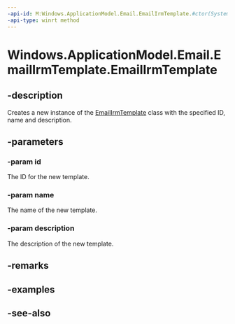 ```yaml
---
-api-id: M:Windows.ApplicationModel.Email.EmailIrmTemplate.#ctor(System.String,System.String,System.String)
-api-type: winrt method
---
```


<!-- Method syntax
public EmailIrmTemplate(System.String id, System.String name, System.String description)
-->

# Windows.ApplicationModel.Email.EmailIrmTemplate.EmailIrmTemplate

## -description
Creates a new instance of the [EmailIrmTemplate](emailirmtemplate.md) class with the specified ID, name and description.

## -parameters
### -param id
The ID for the new template.

### -param name
The name of the new template.

### -param description
The description of the new template.

## -remarks

## -examples

## -see-also

